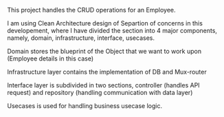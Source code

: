 This project handles the CRUD operations for an Employee. 

I am using Clean Architecture design of Separtion of concerns in this developement, where I have divided the section into 4 major components, namely, domain, infrastructure, interface, usecases.

Domain stores the blueprint of the Object that we want to work upon (Employee details in this case)

Infrastructure layer contains the implementation of DB and Mux-router

Interface layer is subdivided in two sections, controller (handles API request) and repository (handling communication with data layer)

Usecases is used for handling business usecase logic.
